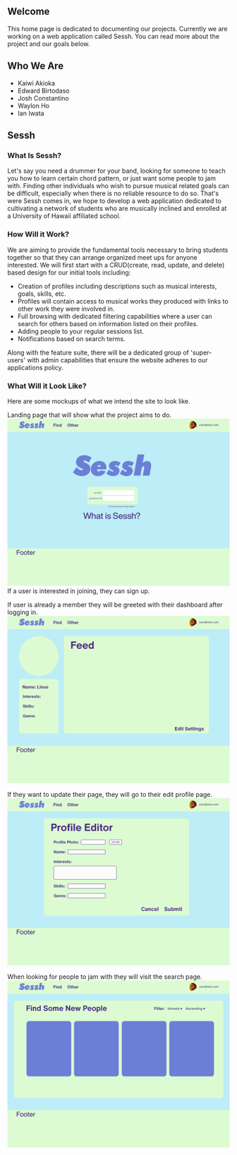 ## Welcome
This home page is dedicated to documenting our projects. Currently we are working
on a web application called Sessh. You can read more about the project and 
our goals below.

## Who We Are
* Kaiwi Akioka
* Edward Birtodaso
* Josh Constantino
* Waylon Ho
* Ian Iwata

## Sessh
### What Is Sessh?
Let's say you need a drummer for your band, looking for someone to teach you how to learn
certain chord pattern, or just want some people to jam with. Finding other
individuals who wish to pursue musical related goals can be difficult, especially
when there is no reliable resource to do so. That's were Sessh comes in, we hope
to develop a web application dedicated to cultivating a network of students who are musically inclined and enrolled at a University of Hawaii affiliated school. 

### How Will it Work?
We are aiming to provide the fundamental tools necessary to bring students together
so that they can arrange organized meet ups for anyone interested. We will first start with a CRUD(create, read, update, and delete) based design for our initial tools including:
* Creation of profiles including descriptions such as musical interests, goals, skills, etc.
* Profiles will contain access to musical works they produced with links to other work they
    were involved in.
* Full browsing with dedicated filtering capabilities where a user can search for others based on information listed on their profiles.
* Adding people to your regular sessions list.
* Notifications based on search terms.

Along with the feature suite, there will be a dedicated group of 'super-users' with admin
capabilities that ensure the website adheres to our applications policy.

### What Will it Look Like?
Here are some mockups of what we intend the site to look like.

Landing page that will show what the project aims to do.
![](images/login.png)
If a user is interested in joining, they can sign up.

If user is already a member they will be greeted with their dashboard after
logging in.
![](images/dashboard.png)

If they want to update their page, they will go to their edit profile page.
![](images/edit.png)

When looking for people to jam with they will visit the search page.
![](images/find.png)